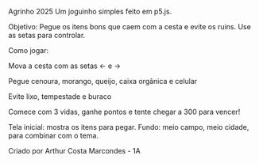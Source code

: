 Agrinho 2025
Um joguinho simples feito em p5.js.

Objetivo:
Pegue os itens bons que caem com a cesta e evite os ruins. Use as setas para controlar.

Como jogar:

Mova a cesta com as setas ← e →

Pegue cenoura, morango, queijo, caixa orgânica e celular

Evite lixo, tempestade e buraco

Comece com 3 vidas, ganhe pontos e tente chegar a 300 para vencer!

Tela inicial: mostra os itens para pegar.
Fundo: meio campo, meio cidade, para combinar com o tema.

Criado por Arthur Costa Marcondes - 1A
